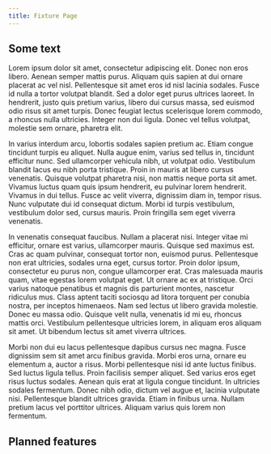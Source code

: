 ```yaml
---
title: Fixture Page
---
```


## Some text

Lorem ipsum dolor sit amet, consectetur adipiscing elit. Donec non eros libero. Aenean semper mattis purus. Aliquam quis sapien at dui ornare placerat ac vel nisl. Pellentesque sit amet eros id nisl lacinia sodales. Fusce id nulla a tortor volutpat blandit. Sed a dolor eget purus ultrices laoreet. In hendrerit, justo quis pretium varius, libero dui cursus massa, sed euismod odio risus sit amet turpis. Donec feugiat lectus scelerisque lorem commodo, a rhoncus nulla ultricies. Integer non dui ligula. Donec vel tellus volutpat, molestie sem ornare, pharetra elit.

In varius interdum arcu, lobortis sodales sapien pretium ac. Etiam congue tincidunt turpis eu aliquet. Nulla augue enim, varius sed tellus in, tincidunt efficitur nunc. Sed ullamcorper vehicula nibh, ut volutpat odio. Vestibulum blandit lacus eu nibh porta tristique. Proin in mauris at libero cursus venenatis. Quisque volutpat pharetra nisi, non mattis neque porta sit amet. Vivamus luctus quam quis ipsum hendrerit, eu pulvinar lorem hendrerit. Vivamus in dui tellus. Fusce ac velit viverra, dignissim diam in, tempor risus. Nunc vulputate dui id consequat dictum. Morbi id turpis vestibulum, vestibulum dolor sed, cursus mauris. Proin fringilla sem eget viverra venenatis.

In venenatis consequat faucibus. Nullam a placerat nisi. Integer vitae mi efficitur, ornare est varius, ullamcorper mauris. Quisque sed maximus est. Cras ac quam pulvinar, consequat tortor non, euismod purus. Pellentesque non erat ultricies, sodales urna eget, cursus tortor. Proin dolor ipsum, consectetur eu purus non, congue ullamcorper erat. Cras malesuada mauris quam, vitae egestas lorem volutpat eget. Ut ornare ac ex at tristique. Orci varius natoque penatibus et magnis dis parturient montes, nascetur ridiculus mus. Class aptent taciti sociosqu ad litora torquent per conubia nostra, per inceptos himenaeos. Nam sed lectus ut libero gravida molestie. Donec eu massa odio. Quisque velit nulla, venenatis id mi eu, rhoncus mattis orci. Vestibulum pellentesque ultricies lorem, in aliquam eros aliquam sit amet. Ut bibendum lectus sit amet viverra ultrices.

Morbi non dui eu lacus pellentesque dapibus cursus nec magna. Fusce dignissim sem sit amet arcu finibus gravida. Morbi eros urna, ornare eu elementum a, auctor a risus. Morbi pellentesque nisi id ante luctus finibus. Sed luctus ligula tellus. Proin facilisis semper aliquet. Sed varius eros eget risus luctus sodales. Aenean quis erat at ligula congue tincidunt. In ultricies sodales fermentum. Donec nibh odio, dictum vel augue et, lacinia vulputate nisi. Pellentesque blandit ultrices gravida. Etiam in finibus urna. Nullam pretium lacus vel porttitor ultrices. Aliquam varius quis lorem non fermentum.

## Planned features